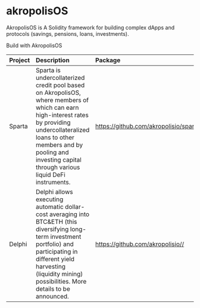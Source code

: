 # akropolisOS

AkropolisOS is A Solidity framework for building complex dApps and protocols (savings, pensions, loans, investments).


Build with AkropolisOS



   
| Project | Description | Package |
|----------|:-------------|:------|
| Sparta |  Sparta is undercollaterized credit pool based on AkropolisOS,  where members of which can earn high-interest rates by providing undercollateralized loans to other members and by pooling and investing capital through various liquid DeFi instruments. | https://github.com/akropolisio/sparta/|
| Delphi |    Delphi allows executing automatic dollar-cost averaging into BTC&ETH (this diversifying long-term investment portfolio) and participating in different yield harvesting (liquidity mining) possibilities. More details to be announced.   |   https://github.com/akropolisio//|


